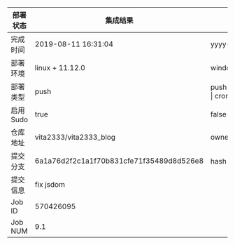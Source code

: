 部署状态 | 集成结果 | 参考值
---|---|---
完成时间 | 2019-08-11 16:31:04 | yyyy-mm-dd hh:mm:ss
部署环境 | linux + 11.12.0 | window \| linux + stable
部署类型 | push | push \| pull_request \| api \| cron
启用Sudo | true | false \| true
仓库地址 | vita2333/vita2333_blog | owner_name/repo_name
提交分支 | 6a1a76d2f2c1a1f70b831cfe71f35489d8d526e8 | hash 16位
提交信息 | fix jsdom |
Job ID   | 570426095 |
Job NUM  | 9.1 |
